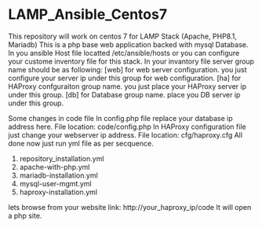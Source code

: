 # LAMP_Ansible_Centos7
This repository will work on centos 7 for LAMP Stack (Apache, PHP8.1, Mariadb)
This is a php base web application backed with mysql Database.
In you ansible Host file locatted /etc/ansible/hosts or you can configure your custome inventory file for this stack. In your invantory file server group name should be as following:
[web] for web server configuration. you just configure your server ip under this group for web configuration.
[ha] for HAProxy confguraiton group name. you just place your HAProxy server ip under this group.
[db] for Database group name. place you DB server ip under this group.

Some changes in code file
In config.php file replace your database ip address here. File location: code/config.php
In HAProxy configuration file just change your webserver ip address. File location: cfg/haproxy.cfg
All done now just run yml file as per secquence. 
1. repository_installation.yml
2. apache-with-php.yml
3. mariadb-installation.yml
4. mysql-user-mgmt.yml
5. haproxy-installation.yml

lets browse from your website link: http://your_haproxy_ip/code
It will open a php site.
